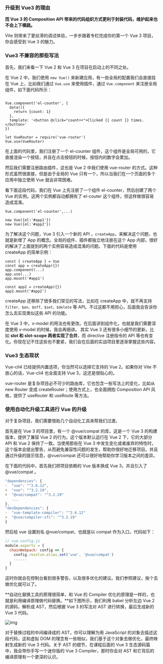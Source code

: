 ### 升级到 Vue3 的理由

**而 Vue 3 的 Composition API 带来的代码组织方式更利于封装代码，维护起来也不会上下横跳。**

Vite 则带来了更丝滑的调试体验，一步步跟着专栏完成你的第一个 Vue 3 项目，你会感受到 Vue 3 的魅力。

### Vue3 不兼容的那些写法

首先，我们来看一下 Vue 2 和 Vue 3 在项目在启动上的不同之处。

在 Vue 2 中，我们使用 `new Vue()` 来新建应用，有一些全局的配置我们会直接挂在 Vue 上，比如我们通过 `Vue.use` 来使用插件，通过 `Vue.component` 来注册全局组件，如下面代码所示：

```vue

Vue.component('el-counter', {
  data(){
    return {count: 1}
  },
  template: '<button @click="count++">Clicked {{ count }} times.</button>'
})

let VueRouter = require('vue-router')
Vue.use(VueRouter)
```

在上面的代码里，我们注册了一个 el-counter 组件，这个组件是全局可用的，它直接渲染一个按钮，并且在点击按钮的时候，按钮内的数字会累加。

然后我们需要注册路由插件，这也是 Vue 2 中我们使用 vue-router 的方式。这种形式虽然很直接，但是由于全局的 Vue 只有一个，所以当我们在一个页面的多个应用中独立使用 Vue 就会非常困难。

看下面这段代码，我们在 Vue 上先注册了一个组件 el-counter，然后创建了两个 Vue 的实例。这两个实例都自动都拥有了 el-couter 这个组件，但这样做很容易造成混淆。

```vue
Vue.component('el-counter',...)

new Vue({el:'#app1'})
new Vue({el:'#app2'})
```

为了解决这个问题，Vue 3 引入一个新的 API ，`createApp`，来解决这个问题，也就是新增了 App 的概念。全局的组件、插件都独立地注册在这个 App 内部，很好的解决了上面提到的两个实例容易造成混淆的问题。下面的代码是使用 createApp 的简单示例：

```vue
const { createApp } = Vue
const app = createApp({})
app.component(...)
app.use(...)
app.mount('#app1')

const app2 = createApp({})
app2.mount('#app2')
```

createApp 还移除了很多我们常见的写法，比如在 createApp 中，就不再支持 `filter、$on、$off、$set、$delete` 等 API。不过这都不用担心，后面我会告诉你怎么去实现类似这些 API 的功能。

在 Vue 3 中，v-model 的用法也有更改。在后面讲到组件化，也就是我们需要深度使用 v-model 的时候，我会再细讲。 其实 Vue 3 还有很多小细节的更新，比如 **slot 和 slot-scope 两者实现了合并**，而 directive 注册指令的 API 等也有变化。你现在记不住这些也不要紧，我们会在后面的实战项目里逐渐掌握这些内容。

### Vue3 生态现状

Vue-cli4 已经提供内置选项，你当然可以选择它支持的 Vue 2。如果你对 Vite 不放心的话，Vue-cli4 也全面支持 Vue 3，这还是很贴心的。

vue-router 是复杂项目必不可少的路由库，它也包含一些写法上的变化，比如从 new Router 变成 createRouter；使用方式上，也全面拥抱 Composition API 风格，提供了 useRouter 和 useRoute 等方法。

### 使用自动化升级工具进行 Vue 的升级

对于复杂项目，我们需要借助几个自动化工具来帮我们过渡。

首先是在 Vue 3 的项目里，有一个 @vue/compat 的库，这是一个 Vue 3 的构建版本，提供了兼容 Vue 2 的行为。这个版本默认运行在 Vue 2 下，它的大部分 API 和 Vue 2 保持了一致。当使用那些在 Vue 3 中发生变化或者废弃的特性时，这个版本会提出警告，从而避免兼容性问题的发生，帮助你很好地迁移项目。并且通过升级的提示信息，@vue/compat 还可以很好地帮助你学习版本之间的差异。

在下面的代码中，首先我们把项目依赖的 Vue 版本换成 Vue 3，并且引入了 @vue/compat 。

```js
"dependencies": {
-  "vue": "^2.6.12",
+  "vue": "^3.2.19",
+  "@vue/compat": "^3.2.19"
   ...
},
"devDependencies": {
-  "vue-template-compiler": "^2.6.12"
+  "@vue/compiler-sfc": "^3.2.19"
}
```

然后给 vue 设置别名 @vue/compat，也就是以 compat 作为入口，代码如下：

```js
// vue.config.js
module.exports = {
  chainWebpack: config => {
    config.resolve.alias.set('vue', '@vue/compat')
    ......
  }
}
```

这时你就会在控制台看到很多警告，以及很多优化的建议。我们参照建议，挨个去做优化就可以了。

**自动化替换工具的原理很简单，和 Vue 的 Compiler 优化的原理是一样的，也就是利用编译原理做代码替换。**如下图所示，我们利用 babel 分析左边 Vue 2 的源码，解析成 AST，然后根据 Vue 3 的写法对 AST 进行转换，最后生成新的 Vue 3 代码。

![img](https://static001.geekbang.org/resource/image/e3/e0/e371fee0a7e75942151724yy58fbfee0.jpg?wh=1920x1040)

对于替换过程的中间编译成的 AST，你可以理解为用 JavaScript 的对象去描述这段代码，这和虚拟 DOM 的理念有一些相似，我们基于这个对象去做优化，最终映射生成新的 Vue 3 代码。关于 AST 的细节，在课程后面的 Vue 3 生态源码篇中，我会带你手写一个迷你版的 Vue 3 Compiler，那时你会对 AST 和它背后的编译原理有一个更深的认识。